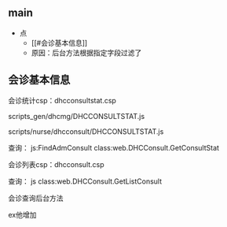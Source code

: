 


## main


- 点
	- [[#会诊基本信息]]
	- 原因：后台方法根据指定字段过滤了


## 会诊基本信息

会诊统计csp：dhcconsultstat.csp

scripts_gen/dhcmg/DHCCONSULTSTAT.js

scripts/nurse/dhcconsult/DHCCONSULTSTAT.js

查询：
	js:FindAdmConsult
	class:web.DHCConsult.GetConsultStat




会诊列表csp：dhcconsult.csp

查询：
	js
	class:web.DHCConsult.GetListConsult


会诊查询后台方法

ex他增加